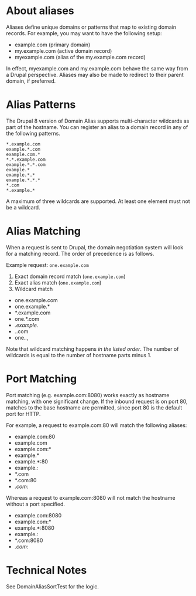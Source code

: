 About aliases
====

Aliases define unique domains or patterns that map to existing domain records.
For example, you may want to have the following setup:

* example.com (primary domain)
* my.example.com (active domain record)
* myexample.com (alias of the my.example.com record)

In effect, myexample.com and my.example.com behave the same way from a Drupal
perspective. Aliases may also be made to redirect to their parent domain, if
preferred.

Alias Patterns
====

The Drupal 8 version of Domain Alias supports multi-character wildcards as part
of the hostname. You can register an alias to a domain record in any of the
following patterns.

    *.example.com
    example.*.com
    example.com.*
    *.*.example.com
    example.*.*.com
    example.*
    example.*.*
    example.*.*.*
    *.com
    *.example.*

A maximum of three wildcards are supported. At least one element must not be a
wildcard.

Alias Matching
====

When a request is sent to Drupal, the domain negotiation system will look for a
matching record. The order of precedence is as follows.

Example request: `one.example.com`

1. Exact domain record match (`one.example.com`)
1. Exact alias match (`one.example.com`)
1. Wildcard match
  - one.example.com
  - one.example.*
  - *.example.com
  - one.*.com
  - *.example.*
  - *.*.com
  - one.*.*,

Note that wildcard matching happens _in the listed order_. The number of
wildcards is equal to the number of hostname parts minus 1.

Port Matching
===

Port matching (e.g. example.com:8080) works exactly as hostname matching, with
one significant change. If the inbound request is on port 80, matches to the
base hostname are permitted, since port 80 is the default port for HTTP.

For example, a request to example.com:80 will match the following aliases:

  - example.com:80
  - example.com
  - example.com:*
  - example.*
  - example.*:80
  - example.*:*
  - *.com
  - *.com:80
  - *.com:*

Whereas a request to example.com:8080 will not match the hostname without a port
specified.

  - example.com:8080
  - example.com:*
  - example.*:8080
  - example.*:*
  - *.com:8080
  - *.com:*

Technical Notes
====

See DomainAliasSortTest for the logic.
